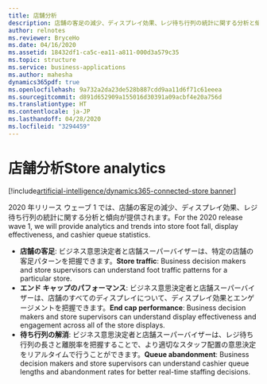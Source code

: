 ```yaml
---
title: 店舗分析
description: 店舗の客足の減少、ディスプレイ効果、レジ待ち行列の統計に関する分析と傾向が提供されます。
author: relnotes
ms.reviewer: BryceHo
ms.date: 04/16/2020
ms.assetid: 18432df1-ca5c-ea11-a811-000d3a579c35
ms.topic: structure
ms.service: business-applications
ms.author: mahesha
dynamics365pdf: true
ms.openlocfilehash: 9a732a2da23de528b887cdd9aa11d6f71c61eeea
ms.sourcegitcommit: d891d652909a155016d30391a09acbf4e20a756d
ms.translationtype: HT
ms.contentlocale: ja-JP
ms.lasthandoff: 04/28/2020
ms.locfileid: "3294459"
---
```

# <a name="store-analytics"></a><span data-ttu-id="79c78-103">店舗分析</span><span class="sxs-lookup"><span data-stu-id="79c78-103">Store analytics</span></span>

[!include[artificial-intelligence/dynamics365-connected-store banner](../includes/artificial-intelligence/dynamics365-connected-store.md)]

<!--structure start-->
<span data-ttu-id="79c78-104">2020 年リリース ウェーブ 1 では、店舗の客足の減少、ディスプレイ効果、レジ待ち行列の統計に関する分析と傾向が提供されます。</span><span class="sxs-lookup"><span data-stu-id="79c78-104">For the 2020 release wave 1, we will provide analytics and trends into store foot fall, display effectiveness, and cashier queue statistics.</span></span> 

- <span data-ttu-id="79c78-105">**店舗の客足**: ビジネス意思決定者と店舗スーパーバイザーは、特定の店舗の客足パターンを把握できます。</span><span class="sxs-lookup"><span data-stu-id="79c78-105">**Store traffic**: Business decision makers and store supervisors can understand foot traffic patterns for a particular store.</span></span> 
- <span data-ttu-id="79c78-106">**エンド キャップのパフォーマンス**: ビジネス意思決定者と店舗スーパーバイザーは、店舗のすべてのディスプレイについて、ディスプレイ効果とエンゲージメントを把握できます。</span><span class="sxs-lookup"><span data-stu-id="79c78-106">**End cap performance**: Business decision makers and store supervisors can understand display effectiveness and engagement across all of the store displays.</span></span>
- <span data-ttu-id="79c78-107">**待ち行列の解消**: ビジネス意思決定者と店舗スーパーバイザーは、レジ待ち行列の長さと離脱率を把握することで、より適切なスタッフ配置の意思決定をリアルタイムで行うことができます。</span><span class="sxs-lookup"><span data-stu-id="79c78-107">**Queue abandonment**: Business decision makers and store supervisors can understand cashier queue lengths and abandonment rates for better real-time staffing decisions.</span></span>
<!--structure end-->




